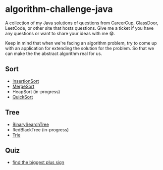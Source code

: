 # algorithm-challenge-java
A collection of my Java solutions of questions from CareerCup, GlassDoor, LeetCode, or other site that hosts questions. Give me a ticket if you have any questions or want to share your ideas with me 😁.

Keep in mind that when we're facing an algorithm problem, try to come up with an application for extending the solution for the problem. So that we can make the the abstract algorithm real for us.

Sort
----
* [InsertionSort](test/src/main/java/com/my/myalgorithm/challenge/sorting/InsertionSort.java)
* [MergeSort](test/src/main/java/com/my/myalgorithm/challenge/sorting/MergeSort.java)
* HeapSort (in-progress)
* [QuickSort](test/src/main/java/com/my/myalgorithm/challenge/sorting/QuickSort.java)

Tree
----
* [BinarySearchTree](test/src/main/java/com/my/myalgorithm/challenge/tree/BinarySearchTree.java)
* RedBlackTree (in-progress)
* [Trie](test/src/main/java/com/my/myalgorithm/challenge/tree/AtoZTrie.java)

Quiz
----
* [find the biggest plus sign](test/src/test/java/com/my/myalgorithm/challenge/FindBiggestPlusSign.java)
